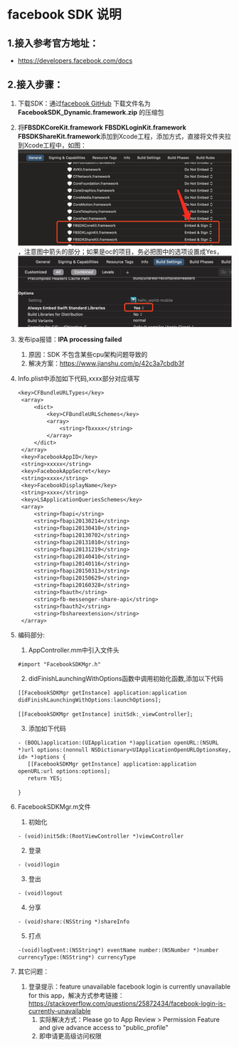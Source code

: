 # facebook SDK 说明
## 1.接入参考官方地址：
- https://developers.facebook.com/docs
## 2.接入步骤：
1. 下载SDK：通过[facebook GitHub](https://github.com/facebook/facebook-ios-sdk/releases) 下载文件名为 **FacebookSDK_Dynamic.framework.zip** 的压缩包
2. 将**FBSDKCoreKit.framework** **FBSDKLoginKit.framework** **FBSDKShareKit.framework**添加到Xcode工程，添加方式，直接将文件夹拉到Xcode工程中，如图：![image](https://raw.githubusercontent.com/zxxia2016/SDKExample/main/Ios/FacebookSDK/Image/1.jpg)，注意图中箭头的部分；如果是oc的项目，务必把图中的选项设置成Yes，![image](https://raw.githubusercontent.com/zxxia2016/SDKExample/main/Ios/FacebookSDK/Image/2.jpg)
3. 发布ipa报错：**IPA processing failed**
   1. 原因：SDK 不包含某些cpu架构问题导致的
   2. 解决方案：https://www.jianshu.com/p/42c3a7cbdb3f
4. Info.plist中添加如下代码,xxxx部分对应填写
   ```
   <key>CFBundleURLTypes</key>
	<array>
		<dict>
			<key>CFBundleURLSchemes</key>
			<array>
				<string>fbxxxx</string>
			</array>
		</dict>
	</array>
    <key>FacebookAppID</key>
	<string>xxxxx</string>
	<key>FacebookAppSecret</key>
	<string>xxxx</string>
	<key>FacebookDisplayName</key>
	<string>xxxx</string>
	<key>LSApplicationQueriesSchemes</key>
	<array>
		<string>fbapi</string>
		<string>fbapi20130214</string>
		<string>fbapi20130410</string>
		<string>fbapi20130702</string>
		<string>fbapi20131010</string>
		<string>fbapi20131219</string>
		<string>fbapi20140410</string>
		<string>fbapi20140116</string>
		<string>fbapi20150313</string>
		<string>fbapi20150629</string>
		<string>fbapi20160328</string>
		<string>fbauth</string>
		<string>fb-messenger-share-api</string>
		<string>fbauth2</string>
		<string>fbshareextension</string>
	</array>
   ```
4. 编码部分:
    1. AppController.mm中引入文件头     
    ``` 
    #import "FacebookSDKMgr.h"
    ```
    2. didFinishLaunchingWithOptions函数中调用初始化函数,添加以下代码
    ```
    [[FacebookSDKMgr getInstance] application:application didFinishLaunchingWithOptions:launchOptions];

    [[FacebookSDKMgr getInstance] initSdk:_viewController];
    ```
    3. 添加如下代码
    ```
    - (BOOL)application:(UIApplication *)application openURL:(NSURL *)url options:(nonnull NSDictionary<UIApplicationOpenURLOptionsKey, id> *)options {
       [[FacebookSDKMgr getInstance] application:application openURL:url options:options];
       return YES;
       
    }
    ```
5. FacebookSDKMgr.m文件
    1. 初始化
    ```
    - (void)initSdk:(RootViewController *)viewController
    ```
    2. 登录
    ```
    - (void)login
    ```
    3. 登出
    ```
    - (void)logout
    ```
    4. 分享
    ```
    - (void)share:(NSString *)shareInfo
    ```
    
    5. 打点
    ```
    -(void)logEvent:(NSString*) eventName number:(NSNumber *)number currencyType:(NSString*) currencyType
    ```
6. 其它问题：
   1. 登录提示：feature unavailable facebook login is currently unavailable for this app，解决方式参考链接：https://stackoverflow.com/questions/25872434/facebook-login-is-currently-unavailable
      1. 实际解决方式：Please go to App Review > Permission Feature and give advance access to "public_profile"
      2. 即申请更高级访问权限